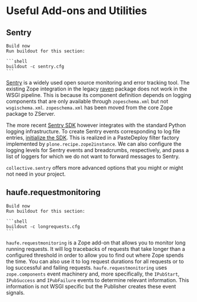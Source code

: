 # Useful Add-ons and Utilities

## Sentry

````{sidebar}
Build now
Run buildout for this section:

```shell
buildout -c sentry.cfg
```
````

[Sentry](https://sentry.io) is a widely used open source monitoring and error tracking tool.
The existing Zope integration in the legacy [raven](https://pypi.python.org/project/raven) package does not work in the WSGI pipeline.
This is because its component definition depends on logging components that are only available through `zopeschema.xml` but not `wsgischema.xml`.
`zopeschema.xml` has been moved from the core Zope package to ZServer.

The more recent [Sentry SDK](https://github.com/getsentry/sentry-python) however integrates with the standard Python logging infrastructure.
To create Sentry events corresponding to log file entries, [initialize the SDK](https://docs.sentry.io/platforms/python/logging).
This is realized in a PasteDeploy filter factory implemented by `plone.recipe.zope2instance`.
We can also configure the logging levels for Sentry events and breadcrumbs, respectively, and pass a list of loggers for which we do not want to forward messages to Sentry.

`collective.sentry` offers more advanced options that you might or might not need in your project.

## haufe.requestmonitoring

````{sidebar}
Build now
Run buildout for this section:

```shell
buildout -c longrequests.cfg
```
````

`haufe.requestmonitoring` is a Zope add-on that allows you to monitor long running requests.
It will log tracebacks of requests that take longer than a configured threshold in order to allow you to find out where Zope spends the time.
You can also use it to log request durations for all requests or to log successful and failing requests.
`haufe.requestmonitoring` uses `zope.components` event machinery and, more specifically, the `IPubStart`, `IPubSuccess` and `IPubFailure` events to determine relevant information.
This information is not WSGI specific but the Publisher creates these event signals.
